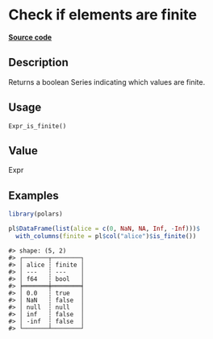 

# Check if elements are finite

[**Source code**](https://github.com/pola-rs/r-polars/tree/main/R/after-wrappers.R#L20)

## Description

Returns a boolean Series indicating which values are finite.

## Usage

<pre><code class='language-R'>Expr_is_finite()
</code></pre>

## Value

Expr

## Examples

``` r
library(polars)

pl$DataFrame(list(alice = c(0, NaN, NA, Inf, -Inf)))$
  with_columns(finite = pl$col("alice")$is_finite())
```

    #> shape: (5, 2)
    #> ┌───────┬────────┐
    #> │ alice ┆ finite │
    #> │ ---   ┆ ---    │
    #> │ f64   ┆ bool   │
    #> ╞═══════╪════════╡
    #> │ 0.0   ┆ true   │
    #> │ NaN   ┆ false  │
    #> │ null  ┆ null   │
    #> │ inf   ┆ false  │
    #> │ -inf  ┆ false  │
    #> └───────┴────────┘
